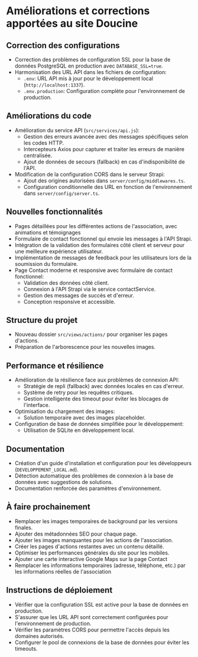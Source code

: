 # Améliorations et corrections apportées au site Doucine

## Correction des configurations
- Correction des problèmes de configuration SSL pour la base de données PostgreSQL en production avec `DATABASE_SSL=true`.
- Harmonisation des URL API dans les fichiers de configuration:
  - `.env`: URL API mis à jour pour le développement local (`http://localhost:1337`).
  - `.env.production`: Configuration complète pour l'environnement de production.

## Améliorations du code
- Amélioration du service API (`src/services/api.js`):
  - Gestion des erreurs avancée avec des messages spécifiques selon les codes HTTP.
  - Intercepteurs Axios pour capturer et traiter les erreurs de manière centralisée.
  - Ajout de données de secours (fallback) en cas d'indisponibilité de l'API.
- Modification de la configuration CORS dans le serveur Strapi:
  - Ajout des origines autorisées dans `server/config/middlewares.ts`.
  - Configuration conditionnelle des URL en fonction de l'environnement dans `server/config/server.ts`.

## Nouvelles fonctionnalités
- Pages détaillées pour les différentes actions de l'association, avec animations et témoignages
- Formulaire de contact fonctionnel qui envoie les messages à l'API Strapi.
- Intégration de la validation des formulaires côté client et serveur pour une meilleure expérience utilisateur.
- Implémentation de messages de feedback pour les utilisateurs lors de la soumission du formulaire.
- Page Contact moderne et responsive avec formulaire de contact fonctionnel:
  - Validation des données côté client.
  - Connexion à l'API Strapi via le service contactService.
  - Gestion des messages de succès et d'erreur.
  - Conception responsive et accessible.

## Structure du projet
- Nouveau dossier `src/views/actions/` pour organiser les pages d'actions.
- Préparation de l'arborescence pour les nouvelles images.

## Performance et résilience
- Amélioration de la résilience face aux problèmes de connexion API:
  - Stratégie de repli (fallback) avec données locales en cas d'erreur.
  - Système de retry pour les requêtes critiques.
  - Gestion intelligente des timeout pour éviter les blocages de l'interface.
- Optimisation du chargement des images:
  - Solution temporaire avec des images placeholder.
- Configuration de base de données simplifiée pour le développement:
  - Utilisation de SQLite en développement local.

## Documentation
- Création d'un guide d'installation et configuration pour les développeurs (`DEVELOPPEMENT_LOCAL.md`).
- Détection automatique des problèmes de connexion à la base de données avec suggestions de solutions.
- Documentation renforcée des paramètres d'environnement.

## À faire prochainement
- Remplacer les images temporaires de background par les versions finales.
- Ajouter des métadonnées SEO pour chaque page.
- Ajouter les images manquantes pour les actions de l'association.
- Créer les pages d'actions restantes avec un contenu détaillé.
- Optimiser les performances générales du site pour les mobiles.
- Ajouter une carte interactive Google Maps sur la page Contact
- Remplacer les informations temporaires (adresse, téléphone, etc.) par les informations réelles de l'association

## Instructions de déploiement
- Vérifier que la configuration SSL est active pour la base de données en production.
- S'assurer que les URL API sont correctement configurées pour l'environnement de production.
- Vérifier les paramètres CORS pour permettre l'accès depuis les domaines autorisés.
- Configurer le pool de connexions de la base de données pour éviter les timeouts. 